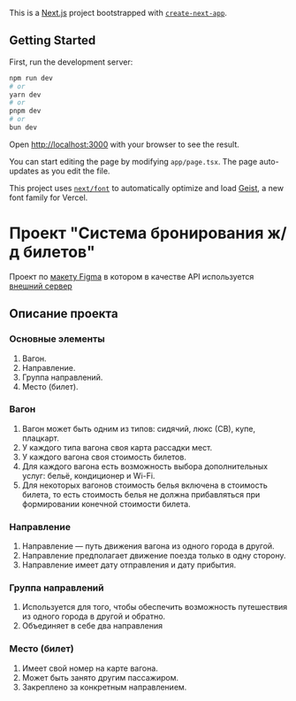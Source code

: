 This is a [Next.js](https://nextjs.org) project bootstrapped with [`create-next-app`](https://nextjs.org/docs/app/api-reference/cli/create-next-app).

## Getting Started

First, run the development server:

```bash
npm run dev
# or
yarn dev
# or
pnpm dev
# or
bun dev
```

Open [http://localhost:3000](http://localhost:3000) with your browser to see the result.

You can start editing the page by modifying `app/page.tsx`. The page auto-updates as you edit the file.

This project uses [`next/font`](https://nextjs.org/docs/app/building-your-application/optimizing/fonts) to automatically optimize and load [Geist](https://vercel.com/font), a new font family for Vercel.

# Проект "Система бронирования ж/д билетов"

Проект по [макету Figma](https://www.figma.com/file/7981GjEsjSpBUKolk4xFoT/%D0%97%D0%B0%D0%BA%D0%B0%D0%B7-%D0%B1%D0%B8%D0%BB%D0%B5%D1%82%D0%BE%D0%B2?node-id=0%3A1) в котором в качестве API используется [внешний сервер](https://students.netoservices.ru/fe-diplom/)

## Описание проекта

### Основные элементы
1. Вагон.
2. Направление.
3. Группа направлений.
4. Место (билет).

### Вагон
1. Вагон может быть одним из типов: сидячий, люкс (СВ), купе, плацкарт.
2. У каждого типа вагона своя карта рассадки мест.
3. У каждого вагона своя стоимость билетов.
4. Для каждого вагона есть возможность выбора дополнительных услуг: бельё, кондиционер и Wi-Fi.
5. Для некоторых вагонов стоимость белья включена в стоимость билета, то есть стоимость белья не должна прибавляться при формировании конечной стоимости билета.

### Направление

1. Направление — путь движения вагона из одного города в другой.
2. Направление предполагает движение поезда только в одну сторону.
3. Направление имеет дату отправления и дату прибытия.

### Группа направлений

1. Используется для того, чтобы обеспечить возможность путешествия из одного города в другой и обратно.
2. Объединяет в себе два направления

### Место (билет)
1. Имеет свой номер на карте вагона.
2. Может быть занято другим пассажиром.
3. Закреплено за конкретным направлением.